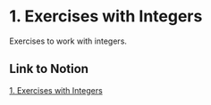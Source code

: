 # 1. Exercises with Integers

Exercises to work with integers.

## Link to Notion

[1. Exercises with Integers](https://link_to_notion_exercises_integers)